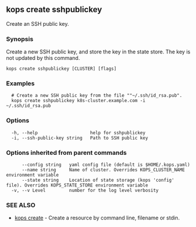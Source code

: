 
<!--- This file is automatically generated by make gen-cli-docs; changes should be made in the go CLI command code (under cmd/kops) -->

## kops create sshpublickey

Create an SSH public key.

### Synopsis

Create a new SSH public key, and store the key in the state store.  The key is not updated by this command.

```
kops create sshpublickey [CLUSTER] [flags]
```

### Examples

```
  # Create a new SSH public key from the file ""~/.ssh/id_rsa.pub".
  kops create sshpublickey k8s-cluster.example.com -i ~/.ssh/id_rsa.pub
```

### Options

```
  -h, --help                    help for sshpublickey
  -i, --ssh-public-key string   Path to SSH public key
```

### Options inherited from parent commands

```
      --config string   yaml config file (default is $HOME/.kops.yaml)
      --name string     Name of cluster. Overrides KOPS_CLUSTER_NAME environment variable
      --state string    Location of state storage (kops 'config' file). Overrides KOPS_STATE_STORE environment variable
  -v, --v Level         number for the log level verbosity
```

### SEE ALSO

* [kops create](kops_create.md)	 - Create a resource by command line, filename or stdin.

